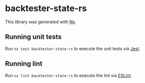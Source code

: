 # backtester-state-rs

This library was generated with [Nx](https://nx.dev).

## Running unit tests

Run `nx test backtester-state-rs` to execute the unit tests via [Jest](https://jestjs.io).

## Running lint

Run `nx lint backtester-state-rs` to execute the lint via [ESLint](https://eslint.org/).
